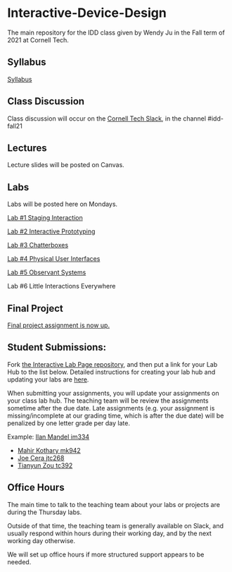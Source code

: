 # Interactive-Device-Design
The main repository for the IDD class given by Wendy Ju in the Fall term of 2021 at Cornell Tech.

## Syllabus
[Syllabus](https://canvas.cornell.edu/courses/33420/assignments/syllabus) 

## Class Discussion
Class discussion will occur on the [Cornell Tech Slack](https://cornelltech.slack.com), in the channel #idd-fall21

## Lectures
Lecture slides will be posted on Canvas.


## Labs
Labs will be posted here on Mondays.

[Lab #1 Staging Interaction](https://github.com/FAR-Lab/Interactive-Lab-Hub/blob/Fall2021/Lab%201)

[Lab #2 Interactive Prototyping](https://github.com/FAR-Lab/Interactive-Lab-Hub/blob/Fall2021/Lab%202)

[Lab #3 Chatterboxes](https://github.com/FAR-Lab/Interactive-Lab-Hub/tree/Fall2021/Lab%203)

[Lab #4 Physical User Interfaces](https://github.com/FAR-Lab/Interactive-Lab-Hub/tree/Fall2021/Lab%204)

[Lab #5 Observant Systems](https://github.com/FAR-Lab/Interactive-Lab-Hub/tree/Fall2021/Lab%205)

Lab #6 Little Interactions Everywhere<!--[](https://github.com/FAR-Lab/Interactive-Lab-Hub/tree/Fall2021/Lab%206)-->

## Final Project

[Final project assignment is now up.]()











## Student Submissions:

Fork  [the Interactive Lab Page repository](https://github.com/FAR-Lab/Interactive-Lab-Hub), and then put a link for your Lab Hub to the list below. Detailed instructions for creating your lab hub and updating your labs are [here](https://github.com/FAR-Lab/Developing-and-Designing-Interactive-Devices/blob/2021Fall/readings/Submitting%20Labs.md).

When submitting your assignments, you will update your assignments on your class lab hub. The teaching team will be review the assignments sometime after the due date. Late assignments (e.g. your assignment is missing/incomplete at our grading time, which is after the due date) will be penalized by one letter grade per day late.



Example:  [Ilan Mandel im334](https://github.com/imandel/Interactive-Lab-Hub)


* [Mahir Kothary mk942](https://github.com/mahirk/Interactive-Lab-Hub)
* [Joe Cera jtc268](https://github.com/jtc268/Interactive-Lab-Hub)
* [Tianyun Zou tc392](https://github.com/TianyunZ/Interactive-Lab-Hub)





## Office Hours 

The main time to talk to the teaching team about your labs or projects are during the Thursday labs. 

Outside of that time, the teaching team is generally available on Slack, and usually respond within hours during their working day, and by the next working day otherwise. 

We will set up office hours if more structured support appears to be needed.
